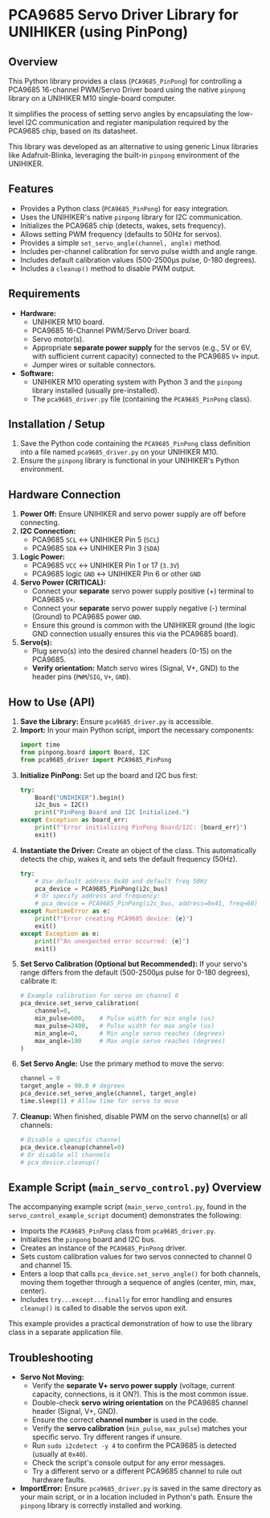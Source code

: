 # PCA9685 Servo Driver Library for UNIHIKER (using PinPong)

## Overview

This Python library provides a class (`PCA9685_PinPong`) for controlling a PCA9685 16-channel PWM/Servo Driver board using the native `pinpong` library on a UNIHIKER M10 single-board computer.

It simplifies the process of setting servo angles by encapsulating the low-level I2C communication and register manipulation required by the PCA9685 chip, based on its datasheet.

This library was developed as an alternative to using generic Linux libraries like Adafruit-Blinka, leveraging the built-in `pinpong` environment of the UNIHIKER.

## Features

* Provides a Python class (`PCA9685_PinPong`) for easy integration.
* Uses the UNIHIKER's native `pinpong` library for I2C communication.
* Initializes the PCA9685 chip (detects, wakes, sets frequency).
* Allows setting PWM frequency (defaults to 50Hz for servos).
* Provides a simple `set_servo_angle(channel, angle)` method.
* Includes per-channel calibration for servo pulse width and angle range.
* Includes default calibration values (500-2500µs pulse, 0-180 degrees).
* Includes a `cleanup()` method to disable PWM output.

## Requirements

* **Hardware:**
    * UNIHIKER M10 board.
    * PCA9685 16-Channel PWM/Servo Driver board.
    * Servo motor(s).
    * Appropriate **separate power supply** for the servos (e.g., 5V or 6V, with sufficient current capacity) connected to the PCA9685 `V+` input.
    * Jumper wires or suitable connectors.
* **Software:**
    * UNIHIKER M10 operating system with Python 3 and the `pinpong` library installed (usually pre-installed).
    * The `pca9685_driver.py` file (containing the `PCA9685_PinPong` class).

## Installation / Setup

1.  Save the Python code containing the `PCA9685_PinPong` class definition into a file named `pca9685_driver.py` on your UNIHIKER M10.
2.  Ensure the `pinpong` library is functional in your UNIHIKER's Python environment.

## Hardware Connection

1.  **Power Off:** Ensure UNIHIKER and servo power supply are off before connecting.
2.  **I2C Connection:**
    * PCA9685 `SCL` <-> UNIHIKER Pin 5 (`SCL`)
    * PCA9685 `SDA` <-> UNIHIKER Pin 3 (`SDA`)
3.  **Logic Power:**
    * PCA9685 `VCC` <-> UNIHIKER Pin 1 or 17 (`3.3V`)
    * PCA9685 logic `GND` <-> UNIHIKER Pin 6 or other `GND`
4.  **Servo Power (CRITICAL):**
    * Connect your **separate** servo power supply positive (+) terminal to PCA9685 `V+`.
    * Connect your **separate** servo power supply negative (-) terminal (Ground) to PCA9685 power `GND`.
    * Ensure this ground is common with the UNIHIKER ground (the logic GND connection usually ensures this via the PCA9685 board).
5.  **Servo(s):**
    * Plug servo(s) into the desired channel headers (0-15) on the PCA9685.
    * **Verify orientation:** Match servo wires (Signal, V+, GND) to the header pins (`PWM`/`SIG`, `V+`, `GND`).

## How to Use (API)

1.  **Save the Library:** Ensure `pca9685_driver.py` is accessible.
2.  **Import:** In your main Python script, import the necessary components:
    ```python
    import time
    from pinpong.board import Board, I2C
    from pca9685_driver import PCA9685_PinPong
    ```
3.  **Initialize PinPong:** Set up the board and I2C bus first:
    ```python
    try:
        Board("UNIHIKER").begin()
        i2c_bus = I2C()
        print("PinPong Board and I2C Initialized.")
    except Exception as board_err:
        print(f"Error initializing PinPong Board/I2C: {board_err}")
        exit()
    ```
4.  **Instantiate the Driver:** Create an object of the class. This automatically detects the chip, wakes it, and sets the default frequency (50Hz).
    ```python
    try:
        # Use default address 0x40 and default freq 50Hz
        pca_device = PCA9685_PinPong(i2c_bus)
        # Or specify address and frequency:
        # pca_device = PCA9685_PinPong(i2c_bus, address=0x41, freq=60)
    except RuntimeError as e:
        print(f"Error creating PCA9685 device: {e}")
        exit()
    except Exception as e:
        print(f"An unexpected error occurred: {e}")
        exit()
    ```
5.  **Set Servo Calibration (Optional but Recommended):** If your servo's range differs from the default (500-2500µs pulse for 0-180 degrees), calibrate it:
    ```python
    # Example calibration for servo on channel 0
    pca_device.set_servo_calibration(
        channel=0,
        min_pulse=600,    # Pulse width for min angle (us)
        max_pulse=2400,   # Pulse width for max angle (us)
        min_angle=0,      # Min angle servo reaches (degrees)
        max_angle=180     # Max angle servo reaches (degrees)
    )
    ```
6.  **Set Servo Angle:** Use the primary method to move the servo:
    ```python
    channel = 0
    target_angle = 90.0 # degrees
    pca_device.set_servo_angle(channel, target_angle)
    time.sleep(1) # Allow time for servo to move
    ```
7.  **Cleanup:** When finished, disable PWM on the servo channel(s) or all channels:
    ```python
    # Disable a specific channel
    pca_device.cleanup(channel=0)
    # Or disable all channels
    # pca_device.cleanup()
    ```

## Example Script (`main_servo_control.py`) Overview

The accompanying example script (`main_servo_control.py`, found in the `servo_control_example_script` document) demonstrates the following:

* Imports the `PCA9685_PinPong` class from `pca9685_driver.py`.
* Initializes the `pinpong` board and I2C bus.
* Creates an instance of the `PCA9685_PinPong` driver.
* Sets custom calibration values for two servos connected to channel 0 and channel 15.
* Enters a loop that calls `pca_device.set_servo_angle()` for both channels, moving them together through a sequence of angles (center, min, max, center).
* Includes `try...except...finally` for error handling and ensures `cleanup()` is called to disable the servos upon exit.

This example provides a practical demonstration of how to use the library class in a separate application file.

## Troubleshooting

* **Servo Not Moving:**
    * Verify the **separate V+ servo power supply** (voltage, current capacity, connections, is it ON?). This is the most common issue.
    * Double-check **servo wiring orientation** on the PCA9685 channel header (Signal, V+, GND).
    * Ensure the correct **channel number** is used in the code.
    * Verify the **servo calibration** (`min_pulse`, `max_pulse`) matches your specific servo. Try different ranges if unsure.
    * Run `sudo i2cdetect -y 4` to confirm the PCA9685 is detected (usually at `0x40`).
    * Check the script's console output for any error messages.
    * Try a different servo or a different PCA9685 channel to rule out hardware faults.
* **ImportError:** Ensure `pca9685_driver.py` is saved in the same directory as your main script, or in a location included in Python's path. Ensure the `pinpong` library is correctly installed and working.

